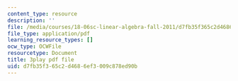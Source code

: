 ```yaml
---
content_type: resource
description: ''
file: /media/courses/18-06sc-linear-algebra-fall-2011/d7fb35f365c2d4686ef3009c878ed90b_5IGTFgPqlkw.pdf
file_type: application/pdf
learning_resource_types: []
ocw_type: OCWFile
resourcetype: Document
title: 3play pdf file
uid: d7fb35f3-65c2-d468-6ef3-009c878ed90b
---
```

